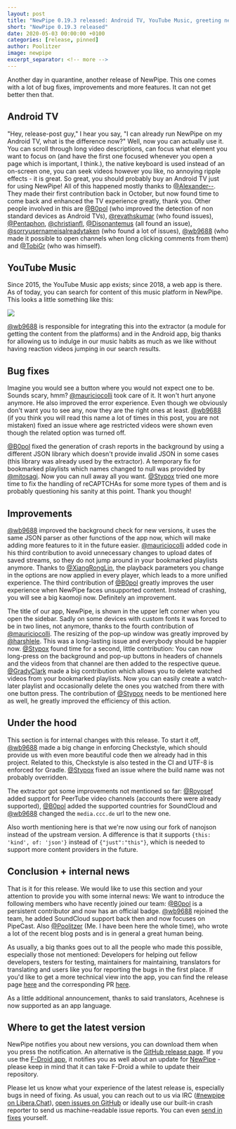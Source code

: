 ```yaml
---
layout: post
title: "NewPipe 0.19.3 released: Android TV, YouTube Music, greeting new team members and so much more"
short: "NewPipe 0.19.3 released"
date: 2020-05-03 00:00:00 +0100
categories: [release, pinned]
author: Poolitzer
image: newpipe
excerpt_separator: <!-- more -->
---
```


Another day in quarantine, another release of NewPipe. This one comes with a lot of bug fixes, improvements and more features. It can not get better then that.

<!-- more -->

## Android TV

"Hey, release-post guy," I hear you say, "I can already run NewPipe on my Android TV, what is the difference now?" Well, now you can actually use it. You can scroll through long video descriptions, can focus what element you want to focus on (and have the first one focused whenever you open a page which is important, I think.), the native keyboard is used instead of an on-screen one, you can seek videos however you like, no annoying ripple effects - it is great. So great, you should probably buy an Android TV just for using NewPipe! All of this happened mostly thanks to [@Alexander--](https://github.com/Alexander--). They made their first contribution back in October, but now found time to come back and enhanced the TV experience greatly, thank you. Other people involved in this are [@B0pol](https://github.com/B0pol) (who improved the detection of non standard devices as Android TVs), [@revathskumar](https://github.com/revathskumar) (who found issues), [@Pentaphon](https://github.com/Pentaphon), [@christianfl](https://github.com/christianfl), [@Disonantemus](https://github.com/Disonantemus) (all found an issue), [@sorryusernameisalreadytaken](https://github.com/sorryusernameisalreadytaken) (who found a lot of issues), [@wb9688](https://github.com/wb9688) (who made it possible to open channels when long clicking comments from them) and [@TobiGr](https://github.com/TobiGr) (who was himself).

## YouTube Music

Since 2015, the YouTube Music app exists; since 2018, a web app is there. As of today, you can search for content of this music platform in NewPipe. This looks a little something like this:

<img class="no-flow img-responsive" src="{{ site.baseurl }}/img/screenshots/shot_15.png"/>

[@wb9688](https://github.com/wb9688) is responsible for integrating this into the extractor (a module for getting the content from the platforms) and in the Android app, big thanks for allowing us to indulge in our music habits as much as we like without having reaction videos jumping in our search results. 


## Bug fixes

Imagine you would see a button where you would not expect one to be. Sounds scary, hmm? [@mauriciocolli](https://github.com/mauriciocolli) took care of it. It won't hurt anyone anymore. He also improved the error experience. Even though we obviously don't want you to see any, now they are the right ones at least. [@wb9688](https://github.com/wb9688) (if you think you will read this name a lot of times in this post, you are not mistaken) fixed an issue where age restricted videos were shown even though the related option was turned off.

[@B0pol](https://github.com/B0pol) fixed the generation of crash reports in the background by using a different JSON library which doesn't provide invalid JSON in some cases (this library was already used by the extractor). A temporary fix for bookmarked playlists which names changed to null was provided by [@mitosagi](https://github.com/mitosagi). Now you can null away all you want. [@Stypox](https://github.com/Stypox) tried one more time to fix the handling of reCAPTCHAs for some more types of them and is probably questioning his sanity at this point. Thank you though!

## Improvements

 [@wb9688](https://github.com/wb9688) improved the background check for new versions, it uses the same JSON parser as other functions of the app now, which will make adding more features to it in the future easier. [@mauriciocolli](https://github.com/mauriciocolli) added code in his third contribution to avoid unnecessary changes to upload dates of saved streams, so they do not jump around in your bookmarked playlists anymore. Thanks to [@XiangRongLin](https://github.com/XiangRongLin), the playback parameters you change in the options are now applied in every player, which leads to a more unified experience. The third contribution of [@B0pol](https://github.com/B0pol) greatly improves the user experience when NewPipe faces unsupported content. Instead of crashing, you will see a big kaomoji now. Definitely an improvement.
 
The title of our app, NewPipe, is shown in the upper left corner when you open the sidebar. Sadly on some devices with custom fonts it was forced to be in two lines, not anymore, thanks to the fourth contribution of [@mauriciocolli](https://github.com/mauriciocolli). The resizing of the pop-up window was greatly improved by [@harshlele](https://github.com/harshlele). This was a long-lasting issue and everybody should be happier now. [@Stypox](https://github.com/Stypox) found time for a second, little contribution: You can now long-press on the background and pop-up buttons in headers of channels and the videos from that channel are then added to the respective queue. [@GradyClark](https://github.com/GradyClark) made a big contribution which allows you to delete watched videos from your bookmarked playlists. Now you can easily create a watch-later playlist and occasionally delete the ones you watched from there with one button press. The contribution of [@Stypox](https://github.com/Stypox) needs to be mentioned here as well, he greatly improved the efficiency of this action.

## Under the hood

This section is for internal changes with this release. To start it off, [@wb9688](https://github.com/wb9688) made a big change in enforcing Checkstyle, which should provide us with even more beautiful code then we already had in this project. Related to this, Checkstyle is also tested in the CI and UTF-8 is enforced for Gradle. [@Stypox](https://github.com/Stypox) fixed an issue where the build name was not probably overridden.

The extractor got some improvements not mentioned so far: [@Royosef](https://github.com/Royosef) added support for PeerTube video channels (accounts there were already supported), [@B0pol](https://github.com/B0pol) added the supported countries for SoundCloud and [@wb9688](https://github.com/wb9688) changed the `media.ccc.de` url to the new one.

Also worth mentioning here is that we're now using our fork of nanojson instead of the upstream version. A difference is that it supports `{this: 'kind', of: 'json'}` instead of `{"just":"this"}`, which is needed to support more content providers in the future.

## Conclusion + internal news

That is it for this release. We would like to use this section and your attention to provide you with some internal news: We want to introduce the following members who have recently joined our team: [@B0pol](https://github.com/B0pol) is a persistent contributor and now has an official badge. [@wb9688](https://github.com/wb9688) rejoined the team, he added SoundCloud support back then and now focuses on PipeCast. Also [@Poolitzer](https://github.com/Poolitzer) (Me. I have been here the whole time), who wrote a lot of the recent blog posts and is in general a great human being.

As usually, a big thanks goes out to all the people who made this possible, especially those not mentioned: Developers for helping out fellow developers, testers for testing, maintainers for maintaining, translators for translating and users like you for reporting the bugs in the first place. If you'd like to get a more technical view into the app, you can find the release page [here](https://github.com/TeamNewPipe/NewPipe/releases/tag/v0.19.3) and the corresponding PR [here](https://github.com/TeamNewPipe/NewPipe/pull/3478).

As a little additional announcement, thanks to said translators, Acehnese is now supported as an app language.


## Where to get the latest version

NewPipe notifies you about new versions, you can download them when you press the notification. An alternative is the [GitHub release page](https://github.com/TeamNewPipe/NewPipe/releases). If you use the [F-Droid app](https://f-droid.org/), it notifies you as well about an update for [NewPipe](https://f-droid.org/packages/org.schabi.newpipe/) - please keep in mind that it can take F-Droid a while to update their repository.

Please let us know what your experience of the latest release is, especially bugs in need of fixing. As usual, you can reach out to us via IRC ([#newpipe on Libera.Chat](https://web.libera.chat/#newpipe)), [open issues on GitHub](https://github.com/TeamNewPipe/NewPipe/issues/new) or ideally use our built-in crash reporter to send us machine-readable issue reports. You can even [send in fixes](https://github.com/TeamNewPipe/NewPipe/blob/dev/.github/CONTRIBUTING.md#bug-fixing) yourself.

